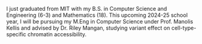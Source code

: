 I just graduated from MIT with my B.S. in Computer Science and Engineering (6-3) and Mathematics (18). This upcoming 2024-25 school year, I will be pursuing my M.Eng in Computer Science under Prof. Manolis Kellis and advised by Dr. Riley Mangan, studying variant effect on cell-type-specific chromatin accessibility.

<!-- Bibsearch Feature -->

<!-- {% include bib_search.liquid %}

<div class="publications">

{% bibliography %}

</div> -->
